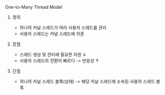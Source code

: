 One-to-Many Thread Model
1. 정의
    - 하나의 커널 스레드가 여러 사용자 스레드를 관리
    - 사용자 스레드는 커널 스레드에 의존

2. 장점
    - 스레드 생성 및 관리에 필요한 자원 ↓
    - 사용자 스레드의 전환이 빠르다
    -> 반응성 ↑

3. 단점
    - 하나의 커널 스레드 블록(상태) 
    -> 해당 커널 스레드에 소속된 사용자 스레드 블록